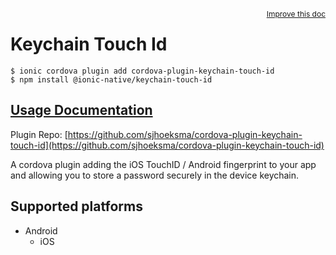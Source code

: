 <a style="float:right;font-size:12px;" href="http://github.com/ionic-team/ionic-native/edit/master/src/@ionic-native/plugins/keychain-touch-id/index.ts#L1">
  Improve this doc
</a>

# Keychain Touch Id

```
$ ionic cordova plugin add cordova-plugin-keychain-touch-id
$ npm install @ionic-native/keychain-touch-id
```

## [Usage Documentation](https://ionicframework.com/docs/native/keychain-touch-id/)

Plugin Repo: [https://github.com/sjhoeksma/cordova-plugin-keychain-touch-id](https://github.com/sjhoeksma/cordova-plugin-keychain-touch-id)

A cordova plugin adding the iOS TouchID / Android fingerprint to your
app and allowing you to store a password securely in the device keychain.

## Supported platforms

- Android
  - iOS
  


